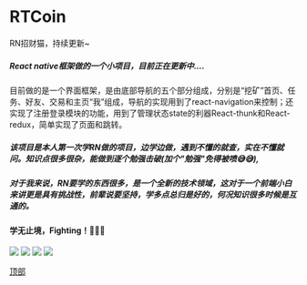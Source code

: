# RTCoin
RN招财猫，持续更新~

##### React native框架做的一个小项目，目前正在更新中....
目前做的是一个界面框架，是由底部导航的五个部分组成，分别是“挖矿”首页、任务、好友、交易和主页“我”组成，导航的实现用到了react-navigation来控制；还实现了注册登录模块的功能，用到了管理状态state的利器React-thunk和React-redux，简单实现了页面和跳转。
##### 该项目是本人第一次学RN做的项目，边学边做，遇到不懂的就查，实在不懂就问。知识点很多很杂，能做到逐个勉强击破(加个"勉强"免得被喷:sweat_smile::sweat_smile:),
##### 对于我来说，RN要学的东西很多，是一个全新的技术领域，这对于一个前端小白来讲更是具有挑战性，前辈说要坚持，学多点总归是好的，何况知识很多时候是互通的。
#### 学无止境，Fighting！:punch::punch::punch:


![](https://raw.githubusercontent.com/ok406lhq/RTCoin/5f5cf43e5273300a193c647ccf7a3f95a877c8fe/screenshots/%E5%BE%AE%E4%BF%A1%E5%9B%BE%E7%89%87_20180627180915.png)
![](https://raw.githubusercontent.com/ok406lhq/RTCoin/5d64be6a6062ffdc9f891f09eaf97edd7b5bbe3f/screenshots/%E5%BE%AE%E4%BF%A1%E5%9B%BE%E7%89%87_20180627180923.png)
![](https://raw.githubusercontent.com/ok406lhq/RTCoin/5d64be6a6062ffdc9f891f09eaf97edd7b5bbe3f/screenshots/%E5%BE%AE%E4%BF%A1%E5%9B%BE%E7%89%87_20180627180930.jpg)
![](https://raw.githubusercontent.com/ok406lhq/RTCoin/5d64be6a6062ffdc9f891f09eaf97edd7b5bbe3f/screenshots/%E5%BE%AE%E4%BF%A1%E5%9B%BE%E7%89%87_20180627180937.jpg)

[顶部](#readme)
